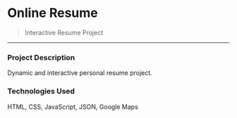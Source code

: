 #  Online Resume
> Interactive Resume Project
<hr>

### Project Description

Dynamic and interactive personal resume project.

### Technologies Used

HTML, CSS, JavaScript, JSON, Google Maps
